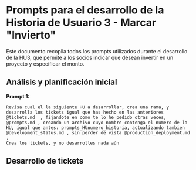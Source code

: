 # Prompts para el desarrollo de la Historia de Usuario 3 - Marcar "Invierto"

Este documento recopila todos los prompts utilizados durante el desarrollo de la HU3, que permite a los socios indicar que desean invertir en un proyecto y especificar el monto.

## Análisis y planificación inicial

**Prompt 1:**
```
Revisa cual el la siguiente HU a desarrollar, crea una rama, y desarrolla los tickets igual que has hecho en las anteriores @tickets.md  , fijandote en como te lo he pedido otras veces, @prompts.md , creando un archivo cuyo nombre contenga el numero de la HU, igual que antes: prompts_HUnumero_historia, actualizando tambien @development_status.md , sin perder de vista @production_deployment.md . 
Crea los tickets, y no desarrolles nada aún
```

## Desarrollo de tickets 